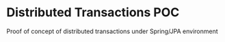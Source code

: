 # Distributed Transactions POC
Proof of concept of distributed transactions under Spring/JPA environment
